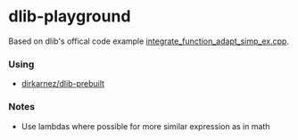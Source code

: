 dlib-playground
===============
Based on dlib's offical code example [integrate_function_adapt_simp_ex.cpp](http://dlib.net/integrate_function_adapt_simp_ex.cpp.html).

### Using
- [dirkarnez/dlib-prebuilt](https://github.com/dirkarnez/dlib-prebuilt)


### Notes
- Use lambdas where possible for more similar expression as in math